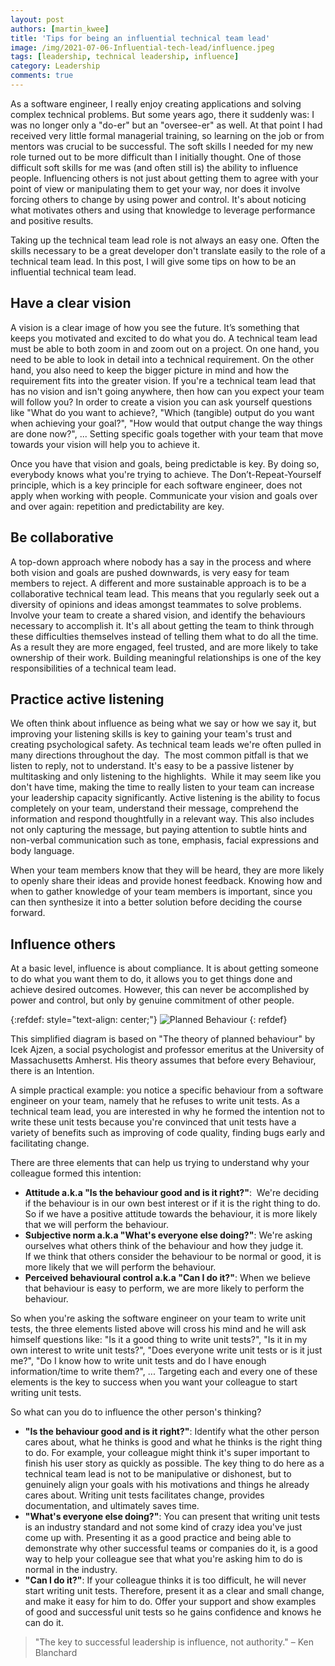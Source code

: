 ```yaml
---
layout: post
authors: [martin_kwee]
title: 'Tips for being an influential technical team lead'
image: /img/2021-07-06-Influential-tech-lead/influence.jpeg
tags: [leadership, technical leadership, influence]
category: Leadership
comments: true
---
```


As a software engineer, I really enjoy creating applications and solving complex technical problems.
But some years ago, there it suddenly was: I was no longer only a "do-er" but an "oversee-er" as well.
At that point I had received very little formal managerial training, so learning on the job or from mentors was crucial to be successful.
The soft skills I needed for my new role turned out to be more difficult than I initially thought.
One of those difficult soft skills for me was (and often still is) the ability to influence people.
Influencing others is not just about getting them to agree with your point of view or manipulating them to get your way, nor does it involve forcing others to change by using power and control.
It's about noticing what motivates others and using that knowledge to leverage performance and positive results.

Taking up the technical team lead role is not always an easy one.
Often the skills necessary to be a great developer don't translate easily to the role of a technical team lead.
In this post, I will give some tips on how to be an influential technical team lead.

## Have a clear vision
A vision is a clear image of how you see the future.
It’s something that keeps you motivated and excited to do what you do.
A technical team lead must be able to both zoom in and zoom out on a project.
On one hand, you need to be able to look in detail into a technical requirement.
On the other hand, you also need to keep the bigger picture in mind and how the requirement fits into the greater vision.
If you're a technical team lead that has no vision and isn't going anywhere, then how can you expect your team will follow you?
In order to create a vision you can ask yourself questions like "What do you want to achieve?, "Which (tangible) output do you want when achieving your goal?", "How would that output change the way things are done now?", ...
Setting specific goals together with your team that move towards your vision will help you to achieve it.

Once you have that vision and goals, being predictable is key.
By doing so, everybody knows what you're trying to achieve.
The Don’t-Repeat-Yourself principle, which is a key principle for each software engineer, does not apply when working with people.
Communicate your vision and goals over and over again: repetition and predictability are key.

## Be collaborative
A top-down approach where nobody has a say in the process and where both vision and goals are pushed downwards, is very easy for team members to reject.
A different and more sustainable approach is to be a collaborative technical team lead.
This means that you regularly seek out a diversity of opinions and ideas amongst teammates to solve problems.
Involve your team to create a shared vision, and identify the behaviours necessary to accomplish it.
It's all about getting the team to think through these difficulties themselves instead of telling them what to do all the time.
As a result they are more engaged, feel trusted, and are more likely to take ownership of their work.
Building meaningful relationships is one of the key responsibilities of a technical team lead.

## Practice active listening
We often think about influence as being what we say or how we say it, but improving your listening skills is key to gaining your team's trust and creating psychological safety.
As technical team leads we're often pulled in many directions throughout the day. 
The most common pitfall is that we listen to reply, not to understand.
It's easy to be a passive listener by multitasking and only listening to the highlights. 
While it may seem like you don't have time, making the time to really listen to your team can increase your leadership capacity significantly.
Active listening is the ability to focus completely on your team, understand their message, comprehend the information and respond thoughtfully in a relevant way.
This also includes not only capturing the message, but paying attention to subtle hints and non-verbal communication such as tone, emphasis, facial expressions and body language.

When your team members know that they will be heard, they are more likely to openly share their ideas and provide honest feedback.
Knowing how and when to gather knowledge of your team members is important, since you can then synthesize it into a better solution before deciding the course forward.

## Influence others
At a basic level, influence is about compliance.
It is about getting someone to do what you want them to do, it allows you to get things done and achieve desired outcomes.
However, this can never be accomplished by power and control, but only by genuine commitment of other people.

{:refdef: style="text-align: center;"}
<img src="{{ '/img/2021-07-06-Influential-tech-lead/planned-behaviour.png' | prepend: site.baseurl }}" alt="Planned Behaviour" class="image fit" style="margin:0px auto; max-width:100%">
{: refdef}

This simplified diagram is based on "The theory of planned behaviour" by Icek Ajzen, a social psychologist and professor emeritus at the University of Massachusetts Amherst.
His theory assumes that before every Behaviour, there is an Intention.

A simple practical example: you notice a specific behaviour from a software engineer on your team, namely that he refuses to write unit tests.
As a technical team lead, you are interested in why he formed the intention not to write these unit tests because you're convinced that unit tests have a variety of benefits such as improving of code quality, finding bugs early and facilitating change.

There are three elements that can help us trying to understand why your colleague formed this intention:

- **Attitude a.k.a "Is the behaviour good and is it right?"**:  We're deciding if the behaviour is in our own best interest or if it is the right thing to do. So if we have a positive attitude towards the behaviour, it is more likely that we will perform the behaviour. 
- **Subjective norm a.k.a "What's everyone else doing?"**: We're asking ourselves what others think of the behaviour and how they judge it. If we think that others consider the behaviour to be normal or good, it is more likely that we will perform the behaviour. 
- **Perceived behavioural control a.k.a "Can I do it?"**: When we believe that behaviour is easy to perform, we are more likely to perform the behaviour.

So when you're asking the software engineer on your team to write unit tests, the three elements listed above will cross his mind and he will ask himself questions like: "Is it a good thing to write unit tests?", "Is it in my own interest to write unit tests?", "Does everyone write unit tests or is it just me?", "Do I know how to write unit tests and do I have enough information/time to write them?", ...
Targeting each and every one of these elements is the key to success when you want your colleague to start writing unit tests.

So what can you do to influence the other person's thinking?

- **"Is the behaviour good and is it right?"**: Identify what the other person cares about, what he thinks is good and what he thinks is the right thing to do. For example, your colleague might think it's super important to finish his user story as quickly as possible. The key thing to do here as a technical team lead is not to be manipulative or dishonest, but to genuinely align your goals with his motivations and things he already cares about. Writing unit tests facilitates change, provides documentation, and ultimately saves time.
- **"What's everyone else doing?"**: You can present that writing unit tests is an industry standard and not some kind of crazy idea you've just come up with.
Presenting it as a good practice and being able to demonstrate why other successful teams or companies do it, is a good way to help your colleague see that what you're asking him to do is normal in the industry.
- **"Can I do it?"**: If your colleague thinks it is too difficult, he will never start writing unit tests. Therefore, present it as a clear and small change, and make it easy for him to do. Offer your support and show examples of good and successful unit tests so he gains confidence and knows he can do it.

> "The key to successful leadership is influence, not authority." – Ken Blanchard
